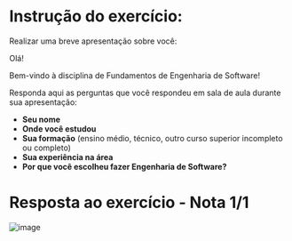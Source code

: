 # Instrução do exercício:

Realizar uma breve apresentação sobre você:

Olá!

Bem-vindo à disciplina de Fundamentos de Engenharia de Software!

Responda aqui as perguntas que você respondeu em sala de aula durante sua apresentação:

- **Seu nome**  
- **Onde você estudou**  
- **Sua formação** (ensino médio, técnico, outro curso superior incompleto ou completo)  
- **Sua experiência na área**  
- **Por que você escolheu fazer Engenharia de Software?**

# Resposta ao exercício - Nota 1/1

![image](https://github.com/user-attachments/assets/aaf3ed86-fe71-4074-98ad-1de46bc6f7de)
